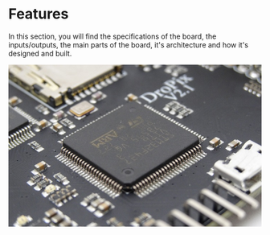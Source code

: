 # Features

In this section, you will find the specifications of the board, the inputs/outputs, the main parts of the board, it's architecture and how it's designed and built.

![](../.gitbook/assets/feat.jpg)


